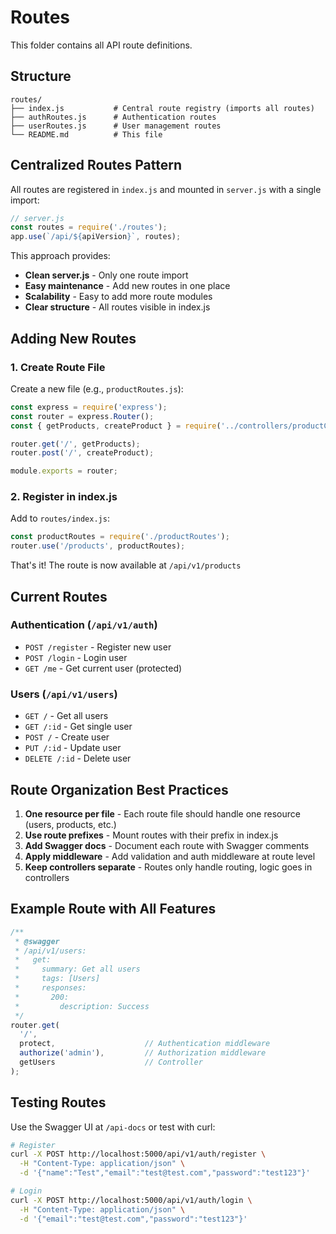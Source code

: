 # Routes

This folder contains all API route definitions.

## Structure

```
routes/
├── index.js           # Central route registry (imports all routes)
├── authRoutes.js      # Authentication routes
├── userRoutes.js      # User management routes
└── README.md          # This file
```

## Centralized Routes Pattern

All routes are registered in `index.js` and mounted in `server.js` with a single import:

```javascript
// server.js
const routes = require('./routes');
app.use(`/api/${apiVersion}`, routes);
```

This approach provides:
- **Clean server.js** - Only one route import
- **Easy maintenance** - Add new routes in one place
- **Scalability** - Easy to add more route modules
- **Clear structure** - All routes visible in index.js

## Adding New Routes

### 1. Create Route File
Create a new file (e.g., `productRoutes.js`):

```javascript
const express = require('express');
const router = express.Router();
const { getProducts, createProduct } = require('../controllers/productController');

router.get('/', getProducts);
router.post('/', createProduct);

module.exports = router;
```

### 2. Register in index.js
Add to `routes/index.js`:

```javascript
const productRoutes = require('./productRoutes');
router.use('/products', productRoutes);
```

That's it! The route is now available at `/api/v1/products`

## Current Routes

### Authentication (`/api/v1/auth`)
- `POST /register` - Register new user
- `POST /login` - Login user
- `GET /me` - Get current user (protected)

### Users (`/api/v1/users`)
- `GET /` - Get all users
- `GET /:id` - Get single user
- `POST /` - Create user
- `PUT /:id` - Update user
- `DELETE /:id` - Delete user

## Route Organization Best Practices

1. **One resource per file** - Each route file should handle one resource (users, products, etc.)
2. **Use route prefixes** - Mount routes with their prefix in index.js
3. **Add Swagger docs** - Document each route with Swagger comments
4. **Apply middleware** - Add validation and auth middleware at route level
5. **Keep controllers separate** - Routes only handle routing, logic goes in controllers

## Example Route with All Features

```javascript
/**
 * @swagger
 * /api/v1/users:
 *   get:
 *     summary: Get all users
 *     tags: [Users]
 *     responses:
 *       200:
 *         description: Success
 */
router.get(
  '/',
  protect,                    // Authentication middleware
  authorize('admin'),         // Authorization middleware
  getUsers                    // Controller
);
```

## Testing Routes

Use the Swagger UI at `/api-docs` or test with curl:

```bash
# Register
curl -X POST http://localhost:5000/api/v1/auth/register \
  -H "Content-Type: application/json" \
  -d '{"name":"Test","email":"test@test.com","password":"test123"}'

# Login
curl -X POST http://localhost:5000/api/v1/auth/login \
  -H "Content-Type: application/json" \
  -d '{"email":"test@test.com","password":"test123"}'
```





